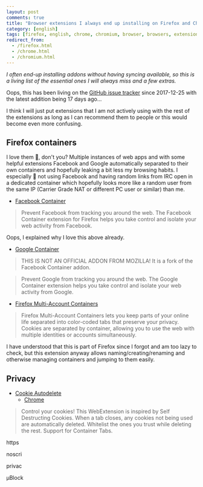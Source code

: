 ```yaml
---
layout: post
comments: true
title: "Browser extensions I always end up installing on Firefox and Chromium"
category: [english]
tags: [firefox, english, chrome, chromium, browser, browsers, extensions, addons]
redirect_from:
  - /firefox.html
  - /chrome.html
  - /chromium.html
---
```


*I often end-up installing addons without having syncing available, so this
 is a living list of the essential ones I will always miss and a few
 extras.*

Oops, this has been living on the
[GitHub issue tracker](https://github.com/Mikaela/mikaela.github.io/issues/106) 
since 2017-12-25 with the latest addition being 17 days ago...

I think I will just put extensions that I am not actively using with
the rest of the extensions as long as I can recommend them to people or
this would become even more confusing.

## Firefox containers

I love them 💜, don't you? Multiple instances of web apps and with some
helpful extensions Facebook and Google automatically separated to their own
containers and hopefully leaking a bit less my browsing habits. I
especially 💜 not using Facebook and having random links from IRC open in
a dedicated container which hopefully looks more like a random user from
the same IP (Carrier Grade NAT or different PC user or similar) than me.

* [Facebook Container](https://addons.mozilla.org/en-US/firefox/addon/facebook-container/)

> Prevent Facebook from tracking you around the web. The Facebook
> Container extension for Firefox helps you take control and isolate your
> web activity from Facebook.

Oops, I explained why I love this above already.

* [Google Container](https://addons.mozilla.org/en-US/firefox/addon/google-container/)

> THIS IS NOT AN OFFICIAL ADDON FROM MOZILLA!
> It is a fork of the Facebook Container addon.

> Prevent Google from tracking you around the web. The Google Container
> extension helps you take control and isolate your web activity from
> Google.

* [Firefox Multi-Account Containers](https://addons.mozilla.org/en-US/firefox/addon/multi-account-containers/)

> Firefox Multi-Account Containers lets you keep parts of your online life
> separated into color-coded tabs that preserve your privacy. Cookies are
> separated by container, allowing you to use the web with multiple
> identities or accounts simultaneously.

I have understood that this is part of Firefox since I forgot and am too
lazy to check, but this extension anyway allows naming/creating/renaming
and otherwise managing containers and jumping to them easily.

## Privacy

* [Cookie Autodelete](https://addons.mozilla.org/en-US/firefox/addon/cookie-autodelete/)
    * [Chrome](https://chrome.google.com/webstore/detail/cookie-autodelete/fhcgjolkccmbidfldomjliifgaodjagh)

> Control your cookies! This WebExtension is inspired by Self Destructing
> Cookies. When a tab closes, any cookies not being used are automatically
> deleted. Whitelist the ones you trust while deleting the rest. Support
> for Container Tabs.


https

noscri

privac

µBlock
